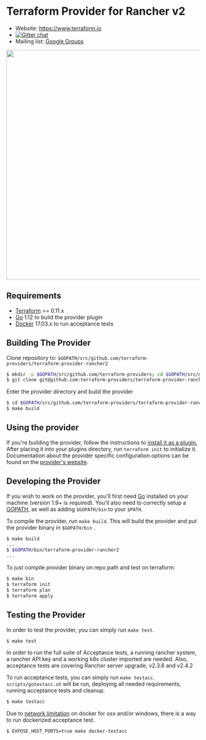 Terraform Provider for Rancher v2
==================================

- Website: https://www.terraform.io
- [![Gitter chat](https://badges.gitter.im/hashicorp-terraform/Lobby.png)](https://gitter.im/hashicorp-terraform/Lobby)
- Mailing list: [Google Groups](http://groups.google.com/group/terraform-tool)

<img src="https://cdn.rawgit.com/hashicorp/terraform-website/master/content/source/assets/images/logo-hashicorp.svg" width="600px">

Requirements
------------

- [Terraform](https://www.terraform.io/downloads.html) >= 0.11.x
- [Go](https://golang.org/doc/install) 1.12 to build the provider plugin
- [Docker](https://docs.docker.com/install/) 17.03.x to run acceptance tests

Building The Provider
---------------------

Clone repository to: `$GOPATH/src/github.com/terraform-providers/terraform-provider-rancher2`

```sh
$ mkdir -p $GOPATH/src/github.com/terraform-providers; cd $GOPATH/src/github.com/terraform-providers
$ git clone git@github.com:terraform-providers/terraform-provider-rancher2
```

Enter the provider directory and build the provider

```sh
$ cd $GOPATH/src/github.com/terraform-providers/terraform-provider-rancher2
$ make build
```

Using the provider
----------------------

If you're building the provider, follow the instructions to [install it as a plugin.](https://www.terraform.io/docs/plugins/basics.html#installing-a-plugin) After placing it into your plugins directory,  run `terraform init` to initialize it. Documentation about the provider specific configuration options can be found on the [provider's website](https://www.terraform.io/docs/providers/rancher2/index.html).

Developing the Provider
---------------------------

If you wish to work on the provider, you'll first need [Go](http://www.golang.org) installed on your machine (version 1.9+ is *required*). You'll also need to correctly setup a [GOPATH](http://golang.org/doc/code.html#GOPATH), as well as adding `$GOPATH/bin` to your `$PATH`.

To compile the provider, run `make build`. This will build the provider and put the provider binary in `$GOPATH/bin` .

```sh
$ make build
...
$ $GOPATH/bin/terraform-provider-rancher2
...
```

To just compile provider binary on repo path and test on terraform:

```sh
$ make bin
$ terraform init
$ terraform plan
$ terraform apply
```

Testing the Provider
---------------------------

In order to test the provider, you can simply run `make test`.

```sh
$ make test
```

In order to run the full suite of Acceptance tests, a running rancher system, a rancher API key and a working k8s cluster imported are needed. Also, acceptance tests are covering Rancher server upgrade, v2.3.6 and v2.4.2

To run acceptance tests, you can simply run `make testacc`. `scripts/gotestacc.sh` will be run, deploying all needed requirements, running acceptance tests and cleanup.

```sh
$ make testacc
```

Due to [network limitation](https://docs.docker.com/docker-for-mac/networking/#known-limitations-use-cases-and-workarounds) on docker for osx and/or windows, there is a way to run dockerized acceptance test.

```sh
$ EXPOSE_HOST_PORTS=true make docker-testacc
```
